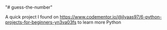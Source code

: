 "# guess-the-number"

A quick project I found on https://www.codementor.io/@ilyaas97/6-python-projects-for-beginners-yn3va03fs to learn more Python
